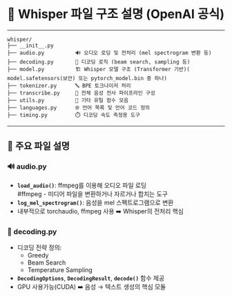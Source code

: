 # 📁 Whisper 파일 구조 설명 (OpenAI 공식)

---
```pgsql
whisper/
├── __init__.py
├── audio.py          🔊 오디오 로딩 및 전처리 (mel spectrogram 변환 등)
├── decoding.py       🧠 디코딩 로직 (beam search, sampling 등)
├── model.py          🏗️ Whisper 모델 구조 (Transformer 기반)( model.safetensors(보안) 또는 pytorch_model.bin 중 하나)
├── tokenizer.py      🔤 BPE 토크나이저 처리
├── transcribe.py     📝 전체 음성 전사 파이프라인 구성
├── utils.py          🔧 기타 유틸 함수 모음
├── languages.py      🌐 언어 목록 및 언어 코드 정의
├── timing.py         ⏱️ 디코딩 속도 측정용 도구
```
---
## 🧩 주요 파일 설명

### 🔊 audio.py
- **`load_audio()`**: ffmpeg를 이용해 오디오 파일 로딩 <br>
#ffmpeg - 미디어 파일을 변환하거나 자르거나 합치는 도구
- **`log_mel_spectrogram()`**: 음성을 mel 스펙트로그램으로 변환
- 내부적으로 torchaudio, ffmpeg 사용
➡️ Whisper의 전처리 핵심

### 🧠 decoding.py
- 디코딩 전략 정의:
  - Greedy
  - Beam Search
  - Temperature Sampling
- **`DecodingOptions`**, **`DecodingResult`**, **`decode()`** 함수 제공
- GPU 사용가능(CUDA)
➡️ 음성 → 텍스트 생성의 핵심 모듈 
